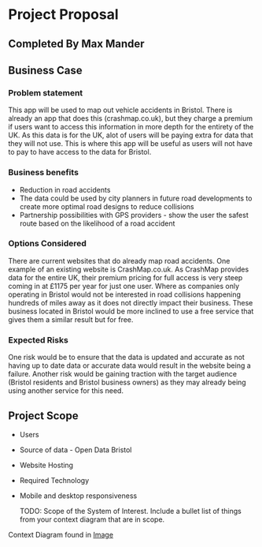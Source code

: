 # Project Proposal
## Completed By Max Mander

## Business Case

### Problem statement
This app will be used to map out vehicle accidents in Bristol. There is already an app that does this (crashmap.co.uk),
but they charge a premium if users want to access this information in more depth for the entirety of the UK. As this data is for the UK, alot of users
will be paying extra for data that they will not use. This is where this app will be useful as users will not have to pay to have access to the data for Bristol.

### Business benefits
- Reduction in road accidents
- The data could be used by city planners in future road developments to create more optimal road designs to reduce collisions
- Partnership possibilities with GPS providers - show the user the safest route based on the likelihood of a road accident

### Options Considered
There are current websites that do already map road accidents. One example of an existing website is CrashMap.co.uk.
As CrashMap provides data for the entire UK, their premium pricing for full access is very steep coming in at £1175 
per year for just one user. Where as companies only operating in Bristol would not be interested in road collisions 
happening hundreds of miles away as it does not directly impact their business. These business located in Bristol
would be more inclined to use a free service that gives them a similar result but for free.

### Expected Risks
One risk would be to ensure that the data is updated and accurate as not having up to date data or accurate
data would result in the website being a failure. Another risk would be gaining traction with the target 
audience (Bristol residents and Bristol business owners) as they may already being using another service for this need.

## Project Scope
- Users
- Source of data - Open Data Bristol
- Website Hosting
- Required Technology
- Mobile and desktop responsiveness

  TODO: Scope of the System of Interest. Include a bullet list of things from your context diagram that are in scope.

Context Diagram found in [Image](images/context.png)
